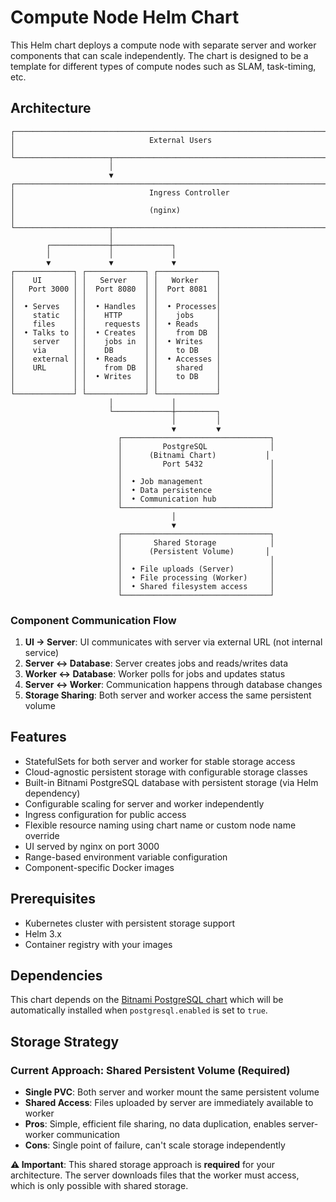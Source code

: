 # Compute Node Helm Chart

This Helm chart deploys a compute node with separate server and worker components that can scale independently. The chart is designed to be a template for different types of compute nodes such as SLAM, task-timing, etc.

## Architecture

```
┌─────────────────────────────────────────────────────────────────────────────┐
│                              External Users                                 │
└─────────────────────┬─────────────────────────────────────────────────────┘
                      │
                      ▼
┌─────────────────────────────────────────────────────────────────────────────┐
│                              Ingress Controller                            │
│                              (nginx)                                       │
└─────────────────────┬─────────────────────────────────────────────────────┘
                      │
        ┌─────────────┼─────────────┐
        │             │             │
        ▼             ▼             ▼
┌─────────────┐ ┌─────────────┐ ┌─────────────┐
│    UI       │ │   Server    │ │   Worker    │
│   Port 3000 │ │  Port 8080  │ │  Port 8081  │
│             │ │             │ │             │
│  • Serves   │ │  • Handles  │ │  • Processes│
│    static   │ │    HTTP     │ │    jobs     │
│    files    │ │    requests │ │  • Reads    │
│  • Talks to │ │  • Creates  │ │    from DB  │
│    server   │ │    jobs in  │ │  • Writes   │
│    via      │ │    DB       │ │    to DB    │
│    external │ │  • Reads    │ │  • Accesses │
│    URL      │ │    from DB  │ │    shared   │
│             │ │  • Writes   │ │    to DB    │
│             │ │             │ │             │
└─────────────┘ └─────────────┘ └─────────────┘
                      │             │
                      └─────────────┼─────────┐
                                    │         │
                                    ▼         ▼
                        ┌─────────────────────────────────┐
                        │         PostgreSQL              │
                        │      (Bitnami Chart)           │
                        │         Port 5432               │
                        │                                 │
                        │  • Job management               │
                        │  • Data persistence             │
                        │  • Communication hub            │
                        └─────────────────────────────────┘
                                    │
                                    ▼
                        ┌─────────────────────────────────┐
                        │       Shared Storage            │
                        │      (Persistent Volume)       │
                        │                                 │
                        │  • File uploads (Server)        │
                        │  • File processing (Worker)     │
                        │  • Shared filesystem access     │
                        └─────────────────────────────────┘
```

### Component Communication Flow

1. **UI → Server**: UI communicates with server via external URL (not internal service)
2. **Server ↔ Database**: Server creates jobs and reads/writes data
3. **Worker ↔ Database**: Worker polls for jobs and updates status
4. **Server ↔ Worker**: Communication happens through database changes
5. **Storage Sharing**: Both server and worker access the same persistent volume

## Features

- StatefulSets for both server and worker for stable storage access
- Cloud-agnostic persistent storage with configurable storage classes
- Built-in Bitnami PostgreSQL database with persistent storage (via Helm dependency)
- Configurable scaling for server and worker independently
- Ingress configuration for public access
- Flexible resource naming using chart name or custom node name override
- UI served by nginx on port 3000
- Range-based environment variable configuration
- Component-specific Docker images

## Prerequisites

- Kubernetes cluster with persistent storage support
- Helm 3.x
- Container registry with your images

## Dependencies

This chart depends on the [Bitnami PostgreSQL chart](https://artifacthub.io/packages/helm/bitnami/postgresql) which will be automatically installed when `postgresql.enabled` is set to `true`.

## Storage Strategy

### Current Approach: Shared Persistent Volume (Required)
- **Single PVC**: Both server and worker mount the same persistent volume
- **Shared Access**: Files uploaded by server are immediately available to worker
- **Pros**: Simple, efficient file sharing, no data duplication, enables server-worker communication
- **Cons**: Single point of failure, can't scale storage independently

**⚠️ Important**: This shared storage approach is **required** for your architecture. The server downloads files that the worker must access, which is only possible with shared storage.
